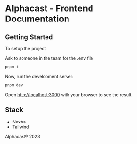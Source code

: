 # Alphacast - Frontend Documentation

## Getting Started

To setup the project:

Ask to someone in the team for the .env file

```bash
pnpm i
```

Now, run the development server:

```bash
pnpm dev
```

Open [http://localhost:3000](http://localhost:3000) with your browser to see the result.


## Stack

- Nextra
- Tailwind 

Alphacast® 2023
